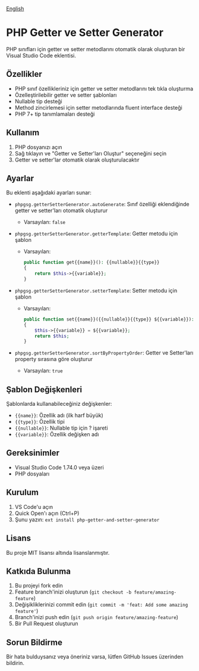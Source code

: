 [English](./README_EN.md)

# PHP Getter ve Setter Generator

PHP sınıfları için getter ve setter metodlarını otomatik olarak oluşturan bir Visual Studio Code eklentisi.

## Özellikler

- PHP sınıf özellikleriniz için getter ve setter metodlarını tek tıkla oluşturma
- Özelleştirilebilir getter ve setter şablonları
- Nullable tip desteği
- Method zincirlemesi için setter metodlarında fluent interface desteği
- PHP 7+ tip tanımlamaları desteği

## Kullanım

1. PHP dosyanızı açın
2. Sağ tıklayın ve "Getter ve Setter'ları Oluştur" seçeneğini seçin
3. Getter ve setter'lar otomatik olarak oluşturulacaktır

## Ayarlar

Bu eklenti aşağıdaki ayarları sunar:

- `phpgsg.getterSetterGenerator.autoGenerate`: Sınıf özelliği eklendiğinde getter ve setter'ları otomatik oluşturur
  - Varsayılan: `false`

- `phpgsg.getterSetterGenerator.getterTemplate`: Getter metodu için şablon
  - Varsayılan:
    ```php
    public function get{{name}}(): {{nullable}}{{type}}
    {
        return $this->{{variable}};
    }
    ```

- `phpgsg.getterSetterGenerator.setterTemplate`: Setter metodu için şablon
  - Varsayılan:
    ```php
    public function set{{name}}({{nullable}}{{type}} ${{variable}}): self
    {
        $this->{{variable}} = ${{variable}};
        return $this;
    }
    ```
- `phpgsg.getterSetterGenerator.sortByPropertyOrder`: Getter ve Setter'ları property sırasına göre oluşturur
  - Varsayılan: `true`

## Şablon Değişkenleri

Şablonlarda kullanabileceğiniz değişkenler:

- `{{name}}`: Özellik adı (ilk harf büyük)
- `{{type}}`: Özellik tipi
- `{{nullable}}`: Nullable tip için ? işareti
- `{{variable}}`: Özellik değişken adı

## Gereksinimler

- Visual Studio Code 1.74.0 veya üzeri
- PHP dosyaları

## Kurulum

1. VS Code'u açın
2. Quick Open'ı açın (Ctrl+P)
3. Şunu yazın: `ext install php-getter-and-setter-generator`

## Lisans

Bu proje MIT lisansı altında lisanslanmıştır.

## Katkıda Bulunma

1. Bu projeyi fork edin
2. Feature branch'inizi oluşturun (`git checkout -b feature/amazing-feature`)
3. Değişikliklerinizi commit edin (`git commit -m 'feat: Add some amazing feature'`)
4. Branch'inizi push edin (`git push origin feature/amazing-feature`)
5. Bir Pull Request oluşturun

## Sorun Bildirme

Bir hata bulduysanız veya öneriniz varsa, lütfen GitHub Issues üzerinden bildirin.
